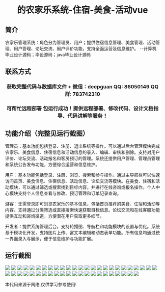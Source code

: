 <p><h1 align="center">的农家乐系统-住宿-美食-活动vue</h1></p>

## 简介
农家乐管理系统：角色分为管理员、用户；提供住宿信息管理、美食管理、活动管理、用户管理、论坛交流、用户评价功能，支持全面运营及信息维护。    --计算机毕业设计源码；毕设源码；java毕业设计源码


## 联系方式
<p><h3 align="center">获取完整代码与数据库文件 + 微信：deepguan QQ: 86050149 QQ群: 783742310</h3></p>
<p><h3 align="center">可帮忙远程部署 包运行成功！提供远程部署、修改代码、设计文档指导、代码讲解等服务！</h3></p>

## 功能介绍（完整见运行截图）
管理员：基本功能包括登录、注册、退出系统等操作。可以通过后台管理模块完成农家乐、美食信息、住宿信息和活动信息的录入、编辑、审核和删除。支持对用户评价、论坛交流、活动报名和客房预订的管理。系统还提供用户管理、管理员管理和系统公告发布功能，方便综合运营和信息维护。

用户：基本功能包括登录、注册、浏览、搜索和参与操作。通过主导航栏可以快速访问首页、美食信息、住宿信息、活动信息、论坛交流等模块。在美食、住宿和活动模块，可以通过筛选或搜索找到目标内容，并进行在线咨询或报名操作。个人中心模块支持个人信息查看与修改、预订管理和订单记录查询。

游客：无需登录即可浏览农家乐的基本信息，包括首页推荐的美食、住宿和活动等内容。支持通过分类筛选或直接搜索快速获取目标信息。论坛交流和在线客服功能提供互动和咨询渠道，方便潜在用户获取更多细节。

开发者：提供系统管理后台，支持轮播图、导航栏和功能模块的设置与优化。系统基于模块化开发，支持图片上传、富文本编辑和动态表单功能。所有信息均通过统一界面录入与展示，便于信息维护与功能扩展。


## 运行截图
![](img/001.jpg)
![](img/002.jpg)
![](img/003.jpg)
![](img/004.jpg)
![](img/005.jpg)
![](img/006.jpg)
![](img/007.jpg)
![](img/008.jpg)
![](img/009.jpg)
![](img/010.jpg)
![](img/011.jpg)
![](img/012.jpg)
![](img/013.jpg)
![](img/014.jpg)
![](img/015.jpg)
![](img/016.jpg)
![](img/017.jpg)
![](img/018.jpg)
![](img/019.jpg)
![](img/020.jpg)
![](img/021.jpg)
![](img/022.jpg)
![](img/023.jpg)
![](img/024.jpg)
![](img/025.jpg)
![](img/026.jpg)
![](img/027.jpg)
![](img/028.jpg)
![](img/029.jpg)
![](img/030.jpg)
![](img/031.jpg)
![](img/032.jpg)
![](img/033.jpg)
![](img/034.jpg)
![](img/035.jpg)
![](img/036.jpg)
![](img/037.jpg)
![](img/038.jpg)
![](img/039.jpg)
![](img/040.jpg)
![](img/041.jpg)
![](img/042.jpg)
![](img/043.jpg)
![](img/044.jpg)
![](img/045.jpg)
![](img/046.jpg)
![](img/047.jpg)

<p>本代码来源于网络,仅供学习参考使用!</p>
